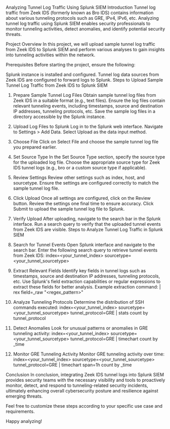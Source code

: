 Analyzing Tunnel Log Traffic Using Splunk SIEM
Introduction
Tunnel log traffic from Zeek IDS (formerly known as Bro IDS) contains information about various tunneling protocols such as GRE, IPv4, IPv6, etc. Analyzing tunnel log traffic using Splunk SIEM enables security professionals to monitor tunneling activities, detect anomalies, and identify potential security threats.

Project Overview
In this project, we will upload sample tunnel log traffic from Zeek IDS to Splunk SIEM and perform various analyses to gain insights into tunneling activities within the network.

Prerequisites
Before starting the project, ensure the following:

Splunk instance is installed and configured.
Tunnel log data sources from Zeek IDS are configured to forward logs to Splunk.
Steps to Upload Sample Tunnel Log Traffic from Zeek IDS to Splunk SIEM
1. Prepare Sample Tunnel Log Files
Obtain sample tunnel log files from Zeek IDS in a suitable format (e.g., text files).
Ensure the log files contain relevant tunneling events, including timestamps, source and destination IP addresses, tunneling protocols, etc.
Save the sample log files in a directory accessible by the Splunk instance.
2. Upload Log Files to Splunk
Log in to the Splunk web interface.
Navigate to Settings > Add Data.
Select Upload as the data input method.
3. Choose File
Click on Select File and choose the sample tunnel log file you prepared earlier.
4. Set Source Type
In the Set Source Type section, specify the source type for the uploaded log file.
Choose the appropriate source type for Zeek IDS tunnel logs (e.g., bro or a custom source type if applicable).
5. Review Settings
Review other settings such as index, host, and sourcetype.
Ensure the settings are configured correctly to match the sample tunnel log file.
6. Click Upload
Once all settings are configured, click on the Review button.
Review the settings one final time to ensure accuracy.
Click Submit to upload the sample tunnel log file to Splunk.
7. Verify Upload
After uploading, navigate to the search bar in the Splunk interface.
Run a search query to verify that the uploaded tunnel events from Zeek IDS are visible.
Steps to Analyze Tunnel Log Traffic in Splunk SIEM
1. Search for Tunnel Events
Open Splunk interface and navigate to the search bar.
Enter the following search query to retrieve tunnel events from Zeek IDS:
index=<your_tunnel_index> sourcetype=<your_tunnel_sourcetype>
2. Extract Relevant Fields
Identify key fields in tunnel logs such as timestamps, source and destination IP addresses, tunneling protocols, etc.
Use Splunk's field extraction capabilities or regular expressions to extract these fields for better analysis.
Example extraction command:
| rex field=_raw "<regex_pattern>"

3. Analyze Tunneling Protocols
Determine the distribution of SSH commands executed:
index=<your_tunnel_index> sourcetype=<your_tunnel_sourcetype> tunnel_protocol=GRE
| stats count by tunnel_protocol
4. Detect Anomalies
Look for unusual patterns or anomalies in GRE tunneling activity:
index=<your_tunnel_index> sourcetype=<your_tunnel_sourcetype> tunnel_protocol=GRE
| timechart count by _time
5. Monitor GRE Tunneling Activity
Monitor GRE tunneling activity over time:
index=<your_tunnel_index> sourcetype=<your_tunnel_sourcetype> tunnel_protocol=GRE
| timechart span=1h count by _time

Conclusion
In conclusion, integrating Zeek IDS tunnel logs into Splunk SIEM provides security teams with the necessary visibility and tools to proactively monitor, detect, and respond to tunneling-related security incidents, ultimately enhancing overall cybersecurity posture and resilience against emerging threats.

Feel free to customize these steps according to your specific use case and requirements.

Happy analyzing!
